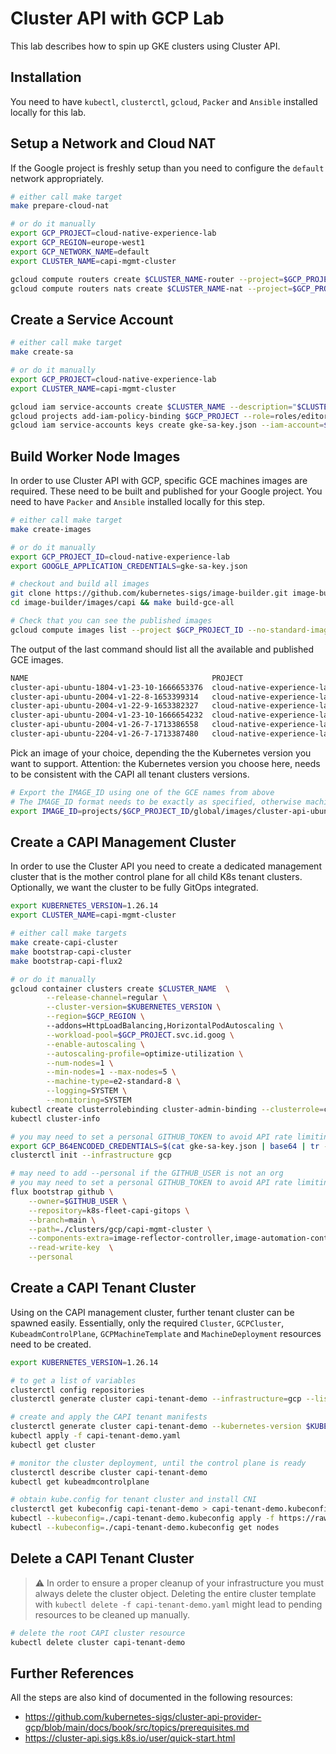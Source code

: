 # Cluster API with GCP Lab

This lab describes how to spin up GKE clusters using Cluster API.

## Installation

You need to have `kubectl`, `clusterctl`, `gcloud`, `Packer` and `Ansible` installed locally for this lab. 

## Setup a Network and Cloud NAT

If the Google project is freshly setup than you need to configure the `default` network appropriately.

```bash
# either call make target
make prepare-cloud-nat

# or do it manually
export GCP_PROJECT=cloud-native-experience-lab
export GCP_REGION=europe-west1
export GCP_NETWORK_NAME=default
export CLUSTER_NAME=capi-mgmt-cluster

gcloud compute routers create $CLUSTER_NAME-router --project=$GCP_PROJECT --region=$GCP_REGION --network=$GCP_NETWORK_NAME
gcloud compute routers nats create $CLUSTER_NAME-nat --project=$GCP_PROJECT --router-region=$GCP_REGION --router=$CLUSTER_NAME-router --nat-all-subnet-ip-ranges --auto-allocate-nat-external-ips
```

## Create a Service Account

```bash
# either call make target
make create-sa

# or do it manually
export GCP_PROJECT=cloud-native-experience-lab
export CLUSTER_NAME=capi-mgmt-cluster

gcloud iam service-accounts create $CLUSTER_NAME --description="$CLUSTER_NAME Service Account" --display-name="$CLUSTER_NAME Service Account"
gcloud projects add-iam-policy-binding $GCP_PROJECT --role=roles/editor --member=serviceAccount:$CLUSTER_NAME@$GCP_PROJECT.iam.gserviceaccount.com
gcloud iam service-accounts keys create gke-sa-key.json --iam-account=$CLUSTER_NAME@$GCP_PROJECT.iam.gserviceaccount.com
```

## Build Worker Node Images

In order to use Cluster API with GCP, specific GCE machines images are required. These need to be built and published for your Google project. You need to have `Packer` and `Ansible` installed locally for this step.

```bash
# either call make target
make create-images

# or do it manually
export GCP_PROJECT_ID=cloud-native-experience-lab
export GOOGLE_APPLICATION_CREDENTIALS=gke-sa-key.json

# checkout and build all images
git clone https://github.com/kubernetes-sigs/image-builder.git image-builder
cd image-builder/images/capi && make build-gce-all

# Check that you can see the published images
gcloud compute images list --project $GCP_PROJECT_ID --no-standard-images
```

The output of the last command should list all the available and published GCE images.

```markdown
NAME                                         PROJECT                      FAMILY                      DEPRECATED  STATUS
cluster-api-ubuntu-1804-v1-23-10-1666653376  cloud-native-experience-lab  capi-ubuntu-1804-k8s-v1-23              READY
cluster-api-ubuntu-2004-v1-22-8-1653399314   cloud-native-experience-lab  capi-ubuntu-2004-k8s-v1-22              READY
cluster-api-ubuntu-2004-v1-22-9-1653382327   cloud-native-experience-lab  capi-ubuntu-2004-k8s-v1-22              READY
cluster-api-ubuntu-2004-v1-23-10-1666654232  cloud-native-experience-lab  capi-ubuntu-2004-k8s-v1-23              READY
cluster-api-ubuntu-2004-v1-26-7-1713386558   cloud-native-experience-lab  capi-ubuntu-2004-k8s-v1-26              READY
cluster-api-ubuntu-2204-v1-26-7-1713387480   cloud-native-experience-lab  capi-ubuntu-2204-k8s-v1-26              READY
```

Pick an image of your choice, depending the the Kubernetes version you want to support. Attention: the Kubernetes version you
choose here, needs to be consistent with the CAPI all tenant clusters versions.

```bash
# Export the IMAGE_ID using one of the GCE names from above
# The IMAGE_ID format needs to be exactly as specified, otherwise machine creation will fail later on!!!
export IMAGE_ID=projects/$GCP_PROJECT_ID/global/images/cluster-api-ubuntu-2004-v1-22-9-1653382327
```

## Create a CAPI Management Cluster

In order to use the Cluster API you need to create a dedicated management cluster that is the mother control plane for
all child K8s tenant clusters. Optionally, we want the cluster to be fully GitOps integrated.

```bash
export KUBERNETES_VERSION=1.26.14
export CLUSTER_NAME=capi-mgmt-cluster

# either call make targets
make create-capi-cluster
make bootstrap-capi-cluster
make bootstrap-capi-flux2

# or do it manually
gcloud container clusters create $CLUSTER_NAME  \
		--release-channel=regular \
		--cluster-version=$KUBERNETES_VERSION \
		--region=$GCP_REGION \ 
		--addons=HttpLoadBalancing,HorizontalPodAutoscaling \
		--workload-pool=$GCP_PROJECT.svc.id.goog \
		--enable-autoscaling \
		--autoscaling-profile=optimize-utilization \
		--num-nodes=1 \
		--min-nodes=1 --max-nodes=5 \
		--machine-type=e2-standard-8 \
		--logging=SYSTEM \
		--monitoring=SYSTEM
kubectl create clusterrolebinding cluster-admin-binding --clusterrole=cluster-admin --user=$$(gcloud config get-value core/account)
kubectl cluster-info

# you may need to set a personal GITHUB_TOKEN to avoid API rate limiting
export GCP_B64ENCODED_CREDENTIALS=$(cat gke-sa-key.json | base64 | tr -d '\n' )
clusterctl init --infrastructure gcp

# may need to add --personal if the GITHUB_USER is not an org
# you may need to set a personal GITHUB_TOKEN to avoid API rate limiting
flux bootstrap github \
    --owner=$GITHUB_USER \
    --repository=k8s-fleet-capi-gitops \
    --branch=main \
    --path=./clusters/gcp/capi-mgmt-cluster \
    --components-extra=image-reflector-controller,image-automation-controller \
    --read-write-key  \
    --personal
```

## Create a CAPI Tenant Cluster

Using on the CAPI management cluster, further tenant cluster can be spawned easily. Essentially, only the required `Cluster`, `GCPCluster`, `KubeadmControlPlane`, `GCPMachineTemplate` and `MachineDeployment` resources need to be created.

```bash
export KUBERNETES_VERSION=1.26.14

# to get a list of variables
clusterctl config repositories
clusterctl generate cluster capi-tenant-demo --infrastructure=gcp --list-variables

# create and apply the CAPI tenant manifests
clusterctl generate cluster capi-tenant-demo --kubernetes-version $KUBERNETES_VERSION --control-plane-machine-count=1 --worker-machine-count=1 > capi-tenant-demo.yaml
kubectl apply -f capi-tenant-demo.yaml
kubectl get cluster 

# monitor the cluster deployment, until the control plane is ready
clusterctl describe cluster capi-tenant-demo 
kubectl get kubeadmcontrolplane

# obtain kube.config for tenant cluster and install CNI
clusterctl get kubeconfig capi-tenant-demo > capi-tenant-demo.kubeconfig
kubectl --kubeconfig=./capi-tenant-demo.kubeconfig apply -f https://raw.githubusercontent.com/projectcalico/calico/v3.24.1/manifests/calico.yaml
kubectl --kubeconfig=./capi-tenant-demo.kubeconfig get nodes
```

## Delete a CAPI Tenant Cluster

> :warning: In order to ensure a proper cleanup of your infrastructure you must always delete the cluster object. Deleting the entire cluster template with `kubectl delete -f capi-tenant-demo.yaml` might lead to pending resources to be cleaned up manually.

```bash
# delete the root CAPI cluster resource
kubectl delete cluster capi-tenant-demo
```

## Further References

All the steps are also kind of documented in the following resources:
- https://github.com/kubernetes-sigs/cluster-api-provider-gcp/blob/main/docs/book/src/topics/prerequisites.md
- https://cluster-api.sigs.k8s.io/user/quick-start.html
